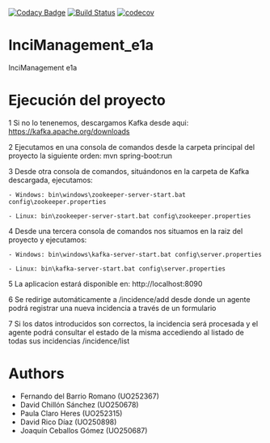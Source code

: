 [![Codacy Badge](https://api.codacy.com/project/badge/Grade/0a046654f6854ebe8d1c43214f72337a)](https://www.codacy.com/app/jelabra/InciManager_e1a?utm_source=github.com&amp;utm_medium=referral&amp;utm_content=Arquisoft/InciManager_e1a&amp;utm_campaign=Badge_Grade)
[![Build Status](https://travis-ci.org/Arquisoft/InciManager_e1a.svg?branch=master)](https://travis-ci.org/Arquisoft/InciManager_e1a)
[![codecov](https://codecov.io/gh/Arquisoft/InciManager_e1a/branch/master/graph/badge.svg)](https://codecov.io/gh/Arquisoft/InciManager_e1a)


# InciManagement_e1a
InciManagement e1a

# Ejecución del proyecto 
1 Si no lo tenenemos, descargamos Kafka desde aqui: https://kafka.apache.org/downloads

2 Ejecutamos en una consola de comandos desde la carpeta principal del proyecto la siguiente orden:  mvn spring-boot:run

3 Desde otra consola de comandos, situándonos en la carpeta de Kafka descargada, ejecutamos:
    
    - Windows: bin\windows\zookeeper-server-start.bat config\zookeeper.properties
    
    - Linux: bin\zookeeper-server-start.bat config\zookeeper.properties
    
4 Desde una tercera consola de comandos nos situamos en la raiz del proyecto y ejecutamos:
    
    - Windows: bin\windows\kafka-server-start.bat config\server.properties
    
    - Linux: bin\kafka-server-start.bat config\server.properties
    
5 La aplicacion estará disponible en: http://localhost:8090

6 Se redirige automáticamente a /incidence/add desde donde un agente podrá registrar una nueva incidencia a través de un formulario

7 Si los datos introducidos son correctos, la incidencia será procesada y el agente podrá consultar el estado de la misma accediendo al listado de todas sus incidencias /incidence/list

# Authors

- Fernando del Barrio Romano (UO252367)
- David Chillón Sánchez (UO250678)
- Paula Claro Heres (UO252315)
- David Rico Díaz (UO250898)
- Joaquín Ceballos Gómez (UO250687)
